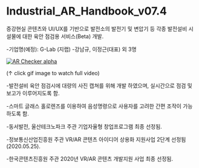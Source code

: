 # Industrial_AR_Handbook_v07.4

증강현실 콘텐츠와 UI/UX를 기반으로 발전소의 발전기 및 변압기 등 각종 발전설비 시설물에 대한 육안 점검용 서비스(Beta) 개발.

-기업명(예정): G-Lab (지랩) 
-강남규, 이정근(대표) 외 3명 

[![AR Checker alpha](https://j.gifs.com/nxWjxD.gif)](https://www.youtube.com/watch?v=MJFMLKXa2yo&t=2s)

(↑ click gif image to watch full video)


-발전설비 육안 점검시에 대량의 사진 캡쳐를 위해 개발 하였으며, 실시간으로 점검 및 보고가 이루어지도록 함.

-스마트 글래스 홀로렌즈를 이용하여 음성명령으로 사용자를 고려한 간편 조작이 가능하도록 함.

-동서발전, 울산테크노파크 주관 기업자율형 창업프로그램 최종 선정됨.

-정보통신산업진흥원 주관 VR/AR 콘텐츠 아이디어 상용화 지원사업 2단계 선정됨 (2020.05.25).

-한국콘텐츠진흥원 주관 2020년 VR/AR 콘텐츠 개발지원 사업 최종 선정됨.
